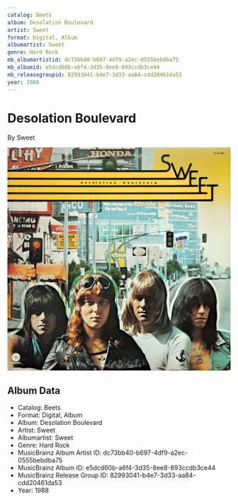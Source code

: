 ```yaml
---
catalog: Beets
album: Desolation Boulevard
artist: Sweet
format: Digital, Album
albumartist: Sweet
genre: Hard Rock
mb_albumartistid: dc73bb40-b697-4df9-a2ec-0555bebdba75
mb_albumid: e5dcd60b-a6f4-3d35-8ee8-893ccdb3ce44
mb_releasegroupid: 82993041-b4e7-3d33-aa84-cdd20461da53
year: 1988
---
```


# Desolation Boulevard

By Sweet

![](../../assets/beetscovers/Sweet-Desolation_Boulevard.jpg)

## Album Data

- Catalog: Beets
- Format: Digital, Album
- Album: Desolation Boulevard
- Artist: Sweet
- Albumartist: Sweet
- Genre: Hard Rock
- MusicBrainz Album Artist ID: dc73bb40-b697-4df9-a2ec-0555bebdba75
- MusicBrainz Album ID: e5dcd60b-a6f4-3d35-8ee8-893ccdb3ce44
- MusicBrainz Release Group ID: 82993041-b4e7-3d33-aa84-cdd20461da53
- Year: 1988

